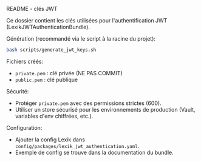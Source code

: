 README - clés JWT

Ce dossier contient les clés utilisées pour l'authentification JWT (LexikJWTAuthenticationBundle).

Génération (recommandé via le script à la racine du projet):

```bash
bash scripts/generate_jwt_keys.sh
```

Fichiers créés:
- `private.pem` : clé privée (NE PAS COMMIT)
- `public.pem`  : clé publique

Sécurité:
- Protéger `private.pem` avec des permissions strictes (600).
- Utiliser un store sécurisé pour les environnements de production (Vault, variables d'env chiffrées, etc.).

Configuration:
- Ajouter la config Lexik dans `config/packages/lexik_jwt_authentication.yaml`.
- Exemple de config se trouve dans la documentation du bundle.
